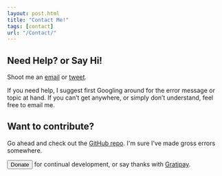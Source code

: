```yaml
---
layout: post.html
title: "Contact Me!"
tags: [contact]
url: "/Contact/"
---
```


## Need Help? or Say Hi!

Shoot me an [email](mailto:lynn@newcoder.io) or [tweet](http://twitter.com/roguelynn).

If you need help, I suggest first Googling around for the error message or topic at hand.  If you can’t get anywhere, or simply don’t understand, feel free to email me.

## Want to contribute?

Go ahead and check out the [GitHub repo](https://github.com/econchick/new-coder). I'm sure I've made gross errors somewhere.


<button class="btn-xs pure-button btn-success" data-ct-checkout="newcoder.newcoder-io">Donate</button> for continual development, or say thanks with [Gratipay](https://gratipay.com/roguelynn).
